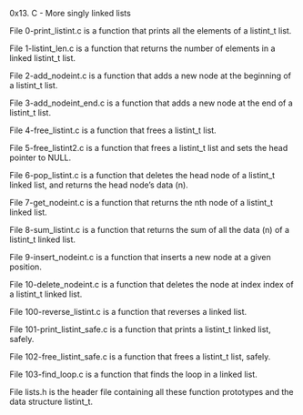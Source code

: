 0x13. C - More singly linked lists

File 0-print_listint.c is a function that prints all the elements of a listint_t list.



File 1-listint_len.c is a function that returns the number of elements in a linked listint_t list.



File 2-add_nodeint.c is a function that adds a new node at the beginning of a listint_t list.



File 3-add_nodeint_end.c is a function that adds a new node at the end of a listint_t list.



File 4-free_listint.c is a function that frees a listint_t list.



File 5-free_listint2.c is a function that frees a listint_t list and sets the head pointer to NULL.



File 6-pop_listint.c is a function that deletes the head node of a listint_t linked list, and returns the head node’s data (n).



File 7-get_nodeint.c is a function that returns the nth node of a listint_t linked list.



File 8-sum_listint.c is a function that returns the sum of all the data (n) of a listint_t linked list.



File 9-insert_nodeint.c is a function that inserts a new node at a given position.



File 10-delete_nodeint.c is a function that deletes the node at index index of a listint_t linked list.



File 100-reverse_listint.c is a function that reverses a linked list.



File 101-print_listint_safe.c is a function that prints a listint_t linked list, safely.



File 102-free_listint_safe.c is a function that frees a listint_t list, safely.



File 103-find_loop.c is a function that finds the loop in a linked list.



File lists.h is the header file containing all these function prototypes and the data structure listint_t.
